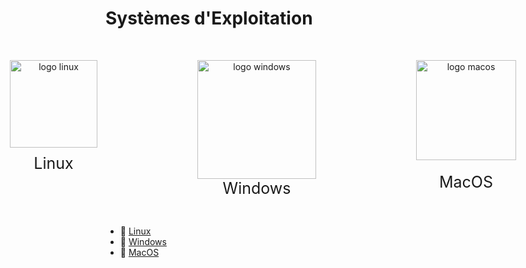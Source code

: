 # Systèmes d'Exploitation

<!--
Autre façon de mettre une image avec une fonction bouton
[![Linux](/Linux.png)](/OS/Windows/windows)
-->

<!-- Ajout d'un ou plusieurs espace vide -->
<br>

<div style="display: flex; gap: 80px; justify-content: center; text-align: center;">
    <figure>
        <a href="/OS/Linux/linux">
            <img src=/Linux.png width="140" alt="logo linux">
        </a>
        <figcaption style="margin-top: 10px; font-size: 25px;">Linux</figcaption>
    </figure>
    <figure>
        <a href="/OS/Windows/windows">
            <img src=/Windows.png width="190" alt="logo windows">
        </a>
        <figcaption style="margin-top: 0px; font-size: 25px;">Windows</figcaption>
    </figure>
    <figure>
        <a href="/OS/MacOS/macos">
            <img src=/MacOS.png width="160" alt="logo macos">
        </a>
        <figcaption style="margin-top: 20px; font-size: 25px;">MacOS</figcaption>
    </figure>
</div>

<!-- Ajout d'un ou plusieurs espace vide -->
<br>

- 📁 [Linux](/OS/Linux/linux.md)
- 📁 [Windows](/OS/Windows/windows.md)
- 📁 [MacOS](/OS/MacOS/macos.md)